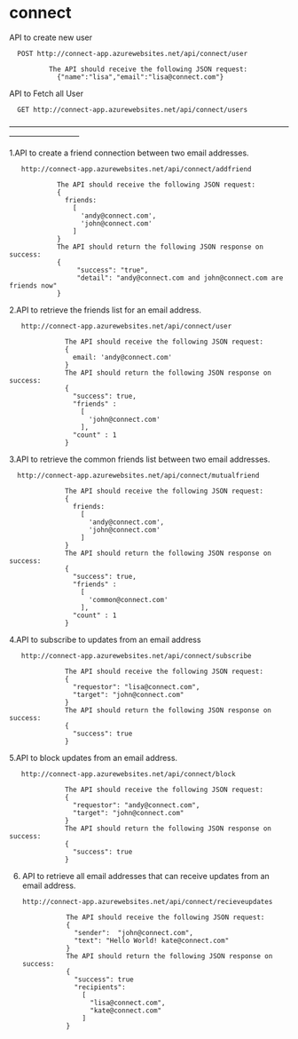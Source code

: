 # connect
API to create new user

      POST http://connect-app.azurewebsites.net/api/connect/user

              The API should receive the following JSON request:
                {"name":"lisa","email":"lisa@connect.com"}

API to Fetch all User

      GET http://connect-app.azurewebsites.net/api/connect/users

—————————————————————————————————————————————

1.API to create a friend connection between two email addresses.

       http://connect-app.azurewebsites.net/api/connect/addfriend

                The API should receive the following JSON request:
                {
                  friends:
                    [
                      'andy@connect.com',
                      'john@connect.com'
                    ]
                }
                The API should return the following JSON response on success:
                {
                     "success": "true",
                     "detail": "andy@connect.com and john@connect.com are friends now"
                }


2.API to retrieve the friends list for an email address.

       http://connect-app.azurewebsites.net/api/connect/user
    
                  The API should receive the following JSON request:
                  {
                    email: 'andy@connect.com'
                  }
                  The API should return the following JSON response on success:
                  {
                    "success": true,
                    "friends" :
                      [
                        'john@connect.com'
                      ],
                    "count" : 1   
                  }


3.API to retrieve the common friends list between two email addresses.
             
      http://connect-app.azurewebsites.net/api/connect/mutualfriend
           
                  The API should receive the following JSON request:
                  {
                    friends:
                      [
                        'andy@connect.com',
                        'john@connect.com'
                      ]
                  }
                  The API should return the following JSON response on success:
                  {
                    "success": true,
                    "friends" :
                      [
                        'common@connect.com'
                      ],
                    "count" : 1   
                  }


4.API to subscribe to updates from an email address

       http://connect-app.azurewebsites.net/api/connect/subscribe
       
                  The API should receive the following JSON request:
                  {
                    "requestor": "lisa@connect.com",
                    "target": "john@connect.com"
                  }
                  The API should return the following JSON response on success:
                  {
                    "success": true
                  }


5.API to block updates from an email address.

       http://connect-app.azurewebsites.net/api/connect/block

                  The API should receive the following JSON request:
                  {
                    "requestor": "andy@connect.com",
                    "target": "john@connect.com"
                  }
                  The API should return the following JSON response on success:
                  {
                    "success": true
                  }


6. API to retrieve all email addresses that can receive updates from an email address.

       http://connect-app.azurewebsites.net/api/connect/recieveupdates

                  The API should receive the following JSON request:
                  {
                    "sender":  "john@connect.com",
                    "text": "Hello World! kate@connect.com"
                  }
                  The API should return the following JSON response on success:
                  {
                    "success": true
                    "recipients":
                      [
                        "lisa@connect.com",
                        "kate@connect.com"
                      ]
                  }



